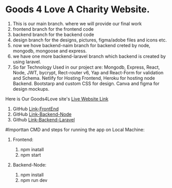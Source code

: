 # Goods 4 Love A Charity Website.

1. This is our main branch. where we will provide our final work
2. frontend branch for the frontend code
3. backend branch for the backend code
4. design branch for the designs, pictures, figma/adobe files and icons etc.
5. now we hove backend-naim branch for backend creted by node, mongodb, mongoose and express.
6. we have one more backend-laravel branch which backend is created by using laravel.
7. So far Technology Used in our project are: Mongodb, Express, React, Node, JWT, bycrypt, Rect-router v6, Yap and React-Form for validation and Schema. Netlify for Hosting Frontend, Heroku for hosting node Backend. Bootstarp and custom CSS for design. Canva and figma for design mockups.

Here is Our Goods4Love site's [Live Website Link](https://goods4love.netlify.app/)

1. GitHub [Link-FrontEnd](https://github.com/NaimulAlam/goods4love/tree/frontend)
2. GitHub [Link-Backend-Node](https://github.com/NaimulAlam/goods4love/tree/backend-naim)
3. Github [Link-Backend-Laravel](https://github.com/NaimulAlam/goods4love/tree/backend-laravel)

#Importtan CMD and steps for running the app on Local Machine:

1. Frontend:

   1. npm inatall
   2. npm start

2. Backend-Node:

   1. npm install
   2. npm run dev
